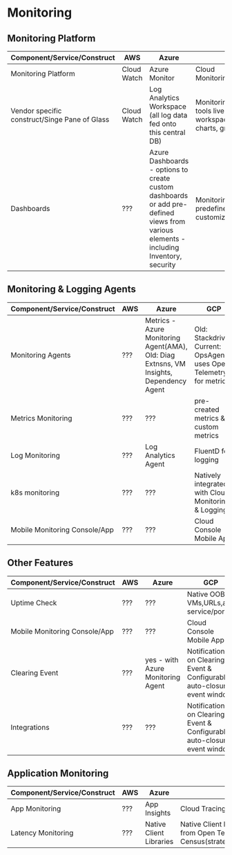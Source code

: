 # Monitoring

## Monitoring Platform



| Component/Service/Construct| AWS | Azure | GCP | IBM |
|----------------------------|-----|-------|-----|-----|
| Monitoring Platform | Cloud Watch| Azure Monitor | Cloud Monitoring(OldName:Stackdriver) | ???|
| Vendor specific construct/Singe Pane of Glass | Cloud Watch| Log Analytics Workspace (all log data fed onto this central DB) | Monitoring Workspace - All Mon. tools live in this space. Within workspace Metrics are viewed in charts, grouped in dashboards | ???|
| Dashboards| ??? | Azure Dashboards - options to create custom dashboards or add pre-defined views from various elements - including Inventory, security | Monitoring Workspace-has predefined dashboards, can be customized | ???|


## Monitoring & Logging Agents

| Component/Service/Construct| AWS | Azure | GCP | IBM |
|----------------------------|-----|-------|-----|-----|
| Monitoring Agents| ??? | Metrics - Azure Monitoring Agent(AMA), Old: Diag Extnsns, VM Insights, Dependency Agent | Old: Stackdriver, Current: OpsAgent - uses Open Telemetry for metrics | ???|
| Metrics Monitoring| ??? | ??? | pre-created metrics & custom metrics | ???|
| Log Monitoring| ??? | Log Analytics Agent | FluentD for logging | ???|
| k8s monitoring| ??? | ??? | Natively integrated with Cloud Monitoring & Logging | ???|
| Mobile Monitoring Console/App| ??? | ??? | Cloud Console Mobile App | ???|


## Other Features
   
| Component/Service/Construct| AWS | Azure | GCP | IBM |
|----------------------------|-----|-------|-----|-----|
| Uptime Check| ??? | ??? | Native OOB-VMs,URLs,any service/port  | ???|
| Mobile Monitoring Console/App| ??? | ??? | Cloud Console Mobile App | ???|
| Clearing Event| ??? | yes - with Azure Monitoring Agent | Notification on Clearing Event & Configurable auto-closure event window | ???|
| Integrations| ??? | ??? | Notification on Clearing Event & Configurable auto-closure event window | ???|

## Application Monitoring
| Component/Service/Construct| AWS | Azure | GCP | IBM |
|----------------------------|-----|-------|-----|-----|
| App Monitoring| ??? | App Insights | Cloud Tracing & Cloud Profiler  | ???|
| Latency Monitoring| ??? | Native Client Libraries | Native Client Libraries, Libraries from Open Telemetry & Open Census(strategic/Recommended) | ???|